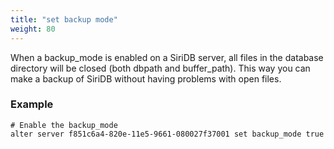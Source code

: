 ```yaml
---
title: "set backup mode"
weight: 80
---
```


When a backup_mode is enabled on a SiriDB server, all files in the database
directory will be closed (both dbpath and buffer_path). This way you can make
a backup of SiriDB without having problems with open files.

### Example

    # Enable the backup_mode
    alter server f851c6a4-820e-11e5-9661-080027f37001 set backup_mode true
